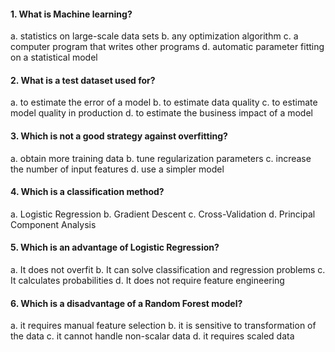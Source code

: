 #### 1. What is Machine learning?

a. statistics on large-scale data sets
b. any optimization algorithm
c. a computer program that writes other programs
d. automatic parameter fitting on a statistical model
   

#### 2. What is a test dataset used for?

a. to estimate the error of a model
b. to estimate data quality
c. to estimate model quality in production
d. to estimate the business impact of a model


#### 3. Which is not a good strategy against overfitting?

a. obtain more training data
b. tune regularization parameters
c. increase the number of input features
d. use a simpler model


#### 4. Which is a classification method?

a. Logistic Regression
b. Gradient Descent
c. Cross-Validation
d. Principal Component Analysis


#### 5. Which is an advantage of Logistic Regression?

a. It does not overfit
b. It can solve classification and regression problems
c. It calculates probabilities
d. It does not require feature engineering


#### 6. Which is a disadvantage of a Random Forest model?

a. it requires manual feature selection
b. it is sensitive to transformation of the data
c. it cannot handle non-scalar data
d. it requires scaled data

